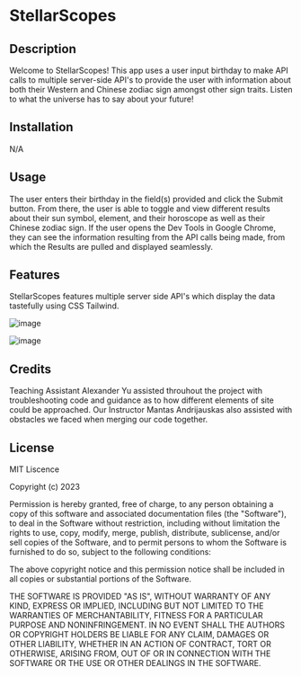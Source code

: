 # StellarScopes

## Description

Welcome to StellarScopes! This app uses a user input birthday to make API calls to multiple server-side API's to provide the user with information about both their Western and Chinese zodiac sign amongst other sign traits. Listen to what the universe has to say about your future!

## Installation

N/A

## Usage

The user enters their birthday in the field(s) provided and click the Submit button. From there, the user is able to toggle and view different results about their sun symbol, element, and their horoscope as well as their Chinese zodiac sign. If the user opens the Dev Tools in Google Chrome, they can see the information resulting from the API calls being made, from which the Results are pulled and displayed seamlessly.

## Features
StellarScopes features multiple server side API's which display the data tastefully using CSS Tailwind.


![image](https://github.com/Wormhole616/ProjectHoroscope/assets/109124878/62b190fa-1bba-4ba2-b286-186ada8447aa)


![image](https://github.com/Wormhole616/ProjectHoroscope/assets/109124878/2f6c4ffd-7355-447e-ba7b-0c36e421ce5b)




## Credits

Teaching Assistant Alexander Yu assisted throuhout the project with troubleshooting code and guidance as to how different elements of site could be approached. Our Instructor Mantas Andrijauskas also assisted with obstacles we faced when merging our code together. 

## License

MIT Liscence

Copyright (c) 2023

Permission is hereby granted, free of charge, to any person obtaining a copy of this software and associated documentation files (the "Software"), to deal in the Software without restriction, including without limitation the rights to use, copy, modify, merge, publish, distribute, sublicense, and/or sell copies of the Software, and to permit persons to whom the Software is furnished to do so, subject to the following conditions:

The above copyright notice and this permission notice shall be included in all copies or substantial portions of the Software.

THE SOFTWARE IS PROVIDED "AS IS", WITHOUT WARRANTY OF ANY KIND, EXPRESS OR IMPLIED, INCLUDING BUT NOT LIMITED TO THE WARRANTIES OF MERCHANTABILITY, FITNESS FOR A PARTICULAR PURPOSE AND NONINFRINGEMENT. IN NO EVENT SHALL THE AUTHORS OR COPYRIGHT HOLDERS BE LIABLE FOR ANY CLAIM, DAMAGES OR OTHER LIABILITY, WHETHER IN AN ACTION OF CONTRACT, TORT OR OTHERWISE, ARISING FROM, OUT OF OR IN CONNECTION WITH THE SOFTWARE OR THE USE OR OTHER DEALINGS IN THE SOFTWARE.

